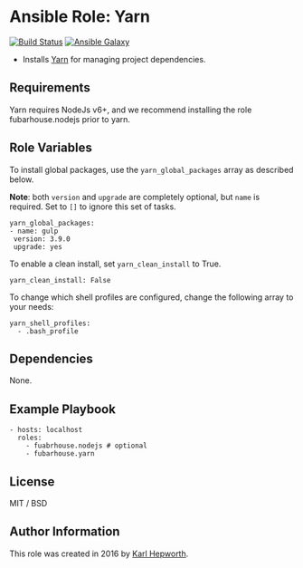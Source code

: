 # Ansible Role: Yarn

[![Build Status](https://travis-ci.org/fubarhouse/ansible-role-yarn.svg?branch=master)](https://travis-ci.org/fubarhouse/ansible-role-yarn)
[![Ansible Galaxy](https://img.shields.io/badge/galaxy-fubarhouse--yarn-13698.svg)](https://galaxy.ansible.com/fubarhouse/yarn)

* Installs [Yarn](https://github.com/yarnpkg/yarn) for managing project dependencies.

## Requirements

  Yarn requires NodeJs v6+, and we recommend installing the role fubarhouse.nodejs prior to yarn. 

## Role Variables

To install global packages, use the `yarn_global_packages` array as described below.

****Note****: both `version` and `upgrade` are completely optional, but `name` is required. Set to `[]` to ignore this set of tasks.
 ````
yarn_global_packages:
- name: gulp 
  version: 3.9.0
  upgrade: yes
```` 

To enable a clean install, set `yarn_clean_install` to True.
````
yarn_clean_install: False
````

To change which shell profiles are configured, change the following array to your needs:
````
yarn_shell_profiles:
  - .bash_profile
````

## Dependencies

  None.

## Example Playbook
````
- hosts: localhost
  roles:
    - fuabrhouse.nodejs # optional
    - fubarhouse.yarn
````

## License

MIT / BSD

## Author Information

This role was created in 2016 by [Karl Hepworth](https://twitter.com/fubarhouse).